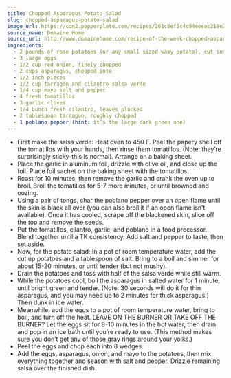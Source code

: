 ```yaml
---
title: Chopped Asparagus Potato Salad
slug: chopped-asparagus-potato-salad
image_url: https://cdn2.pepperplate.com/recipes/261c8ef5c4c94eeeac219e2e67c1882c.jpg
source_name: Domaine Home
source_url: http://www.domainehome.com/recipe-of-the-week-chopped-asparagus-potato-salad/?cat=living
ingredients:
  - 2 pounds of rose potatoes (or any small sized waxy potato), cut into fourths or eighths with the skin on
  - 3 large eggs
  - 1/2 cup red onion, finely chopped
  - 2 cups asparagus, chopped into
  - 1/2 inch pieces
  - 1/2 cup tarragon and cilantro salsa verde
  - 1/4 cup mayo salt and pepper
  - 4 fresh tomatillos
  - 3 garlic cloves
  - 1/4 bunch fresh cilantro, leaves plucked
  - 2 tablespoon tarragon, roughly chopped
  - 1 poblano pepper (hint: it’s the large dark green one)
---
```


* First make the salsa verde: Heat oven to 450 F. Peel the papery shell off the tomatillos with your hands, then rinse them tomatillos. (Note: they’re surprisingly sticky-this is normal). Arrange on a baking sheet.
* Place the garlic in aluminum foil, drizzle with olive oil, and close up the foil. Place foil sachet on the baking sheet with the tomatillos.
* Roast for 10 minutes, then remove the garlic and crank the oven up to broil. Broil the tomatillos for 5-7 more minutes, or until browned and oozing.
* Using a pair of tongs, char the poblano pepper over an open flame until the skin is black all over (you can also broil it if an open flame isn’t available). Once it has cooled, scrape off the blackened skin, slice off the top and remove the seeds.
* Put the tomatillos, cilantro, garlic, and poblano in a food processor. Blend together until a TK consistency. Add salt and pepper to taste, then set aside.
* Now, for the potato salad: In a pot of room temperature water, add the cut up potatoes and a tablespoon of salt. Bring to a boil and simmer for about 15-20 minutes, or until tender (but not mushy).
* Drain the potatoes and toss with half of the salsa verde while still warm.
* While the potatoes cool, boil the asparagus in salted water for 1 minute, until bright green and tender. (Note: 30 seconds will do it for thin asparagus, and you may need up to 2 minutes for thick asparagus.) Then dunk in ice water.
* Meanwhile, add the eggs to a pot of room temperature water, bring to boil, and turn off the heat. LEAVE ON THE BURNER OR TAKE OFF THE BURNER? Let the eggs sit for 8-10 minutes in the hot water, then drain and pop in an ice bath until you’re ready to use. (This method makes sure you don’t get any of those gray rings around your yolks.)
* Peel the eggs and chop each into 8 wedges.
* Add the eggs, asparagus, onion, and mayo to the potatoes, then mix everything together and season with salt and pepper. Drizzle remaining salsa over the finished dish.
